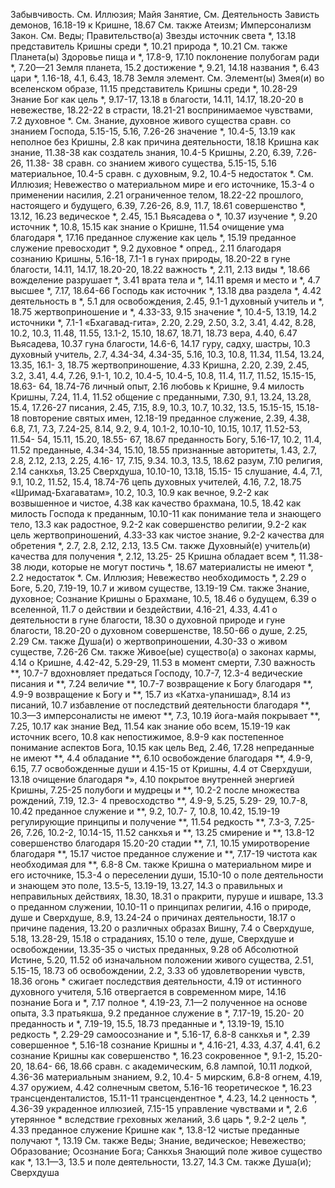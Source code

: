 Забывчивость.
  См. Иллюзия; Майя
Занятие,
  См. Деятельность
Зависть
  демонов, 16.18-19
  к Кришне, 18.67
  См. также Атеизм; Имперсонализм
Закон.
  См. Веды; Правительство(а)
Звезды
  источник света *, 13.18
  представитель Кришны среди *, 10.21
  природа *, 10.21
  См. также Планета(ы)
Здоровье
  пища и *, 17.8-9, 17.10
  поклонение полубогам ради *, 7.20—21
Земля
  планета, 15.2
    достижение *, 9.21, 14.18
    названия *, 6.43
    цари *, 1.16-18, 4.1, 6.43, 18.78
Земля
  элемент.
    См. Элемент(ы)
Змея(и)
  во вселенском образе, 11.15
  представитель Кришны среди *, 10.28-29
Знание
  Бог как цель *, 9.17-17, 13.18
  в благости, 14.11, 14.17, 18.20-20
  в невежестве, 18.22-22
  в страсти, 18.21-21
  воспринимаемое чувствами, 7.2
  духовное *.
    См. Знание, духовное
  живого существа сравн. со знанием Господа, 5.15-15, 5.16, 7.26-26
  значение *, 10.4-5, 13.19
  как неполное без Кришны, 2.8
  как причина деятельности, 18.18
  Кришна
    как знание, 11.38-38
    как создатель знания, 10.4-5
  Кришны, 2.20, 6.39, 7.26-26, 11.38- 38
    сравн. со знанием живого существа, 5.15-15, 5.16
  материальное, 10.4-5
    сравн. с духовным, 9.2, 10.4-5
  недостаток *.
    См. Иллюзия; Невежество
  о материальном мире и его источнике, 15.3-4
  о применении насилия, 2.21
  ограниченное телом, 18.22-22
  прошлого, настоящего и будущего, 6.39, 7.26-26, 8.9, 11.7, 18.61
  совершенство *, 13.12, 16.23
  ведическое *, 2.45, 15.1
    Вьясадева о *, 10.37
    изучение *, 9.20
    источник *, 10.8, 15.15
    как знание о Кришне, 11.54
    очищение ума благодаря *, 17.16
    преданное служение как цель *, 15.19
    преданное служение превосходит *, 9.2
  духовное *
    опред., 2.11
    благодаря сознанию Кришны, 5.16-18, 7.1-1
    в гунах природы, 18.20-22
    в гуне благости, 14.11, 14.17, 18.20-20, 18.22
    важность *, 2.11, 2.13
    виды *, 18.66
    вожделение разрушает *, 3.41
    врата тела и *, 14.11
    время и место и *, 4.7
    высшее *, 7.17, 18.64-66
    Господь как источник *, 13.18
    два раздела *, 4.42
    деятельность в *, 5.1
    для освобождения, 2.45, 9.1-1
    духовный учитель и *, 18.75
    жертвоприношение и *, 4.33-33, 9.15
    значение *, 10.4-5, 13.19, 14.2
    источники *, 7.1-1
      «Бхагавад-гита», 2.20, 2.29, 2.50, 3.2, 3.41, 4.42, 8.28, 10.2, 10.3, 11.48, 11.55, 13.1-2, 15.10, 18.67, 18.71, 18.73
      вера, 4.40, 6.47
      Вьясадева, 10.37
      гуна благости, 14.6-6, 14.17
      гуру, садху, шастры, 10.3
      духовный учитель, 2.7, 4.34-34, 4.34-35, 5.16, 10.3, 10.8, 11.34, 11.54, 13.24, 13.35, 16.1- 3, 18.75
      жертвоприношение, 4.33
      Кришна, 2.20, 2.39, 2.45, 3.2, 3.41, 4.4, 7.26, 9.1-1, 10.2, 10.4-5, 10.4-5, 10.8, 11.4, 11.7, 11.52, 15.15-15, 18.63- 64, 18.74-76
      личный опыт, 2.16
      любовь к Кришне, 9.4
      милость Кришны, 7.24, 11.4, 11.52
      общение с преданными, 7.30, 9.1, 13.24, 13.28, 15.4, 17.26-27
      писания, 2.45, 7.15, 8.9, 10.3, 10.7, 10.32, 13.5, 15.15-15, 15.18- 18
      повторение святых имен, 12.18-19
      преданное служение, 2.39, 4.38, 6.8, 7.1, 7.3, 7.24-25, 8.14, 9.2, 9.4, 10.1-2, 10.10-10, 10.15, 10.17, 11.52-53, 11.54- 54, 15.11, 15.20, 18.55- 67, 18.67
      преданность Богу, 5.16-17, 10.2, 11.4, 11.52
      преданные, 4.34-34, 15.10, 18.55
      признанные авторитеты, 1.43, 2.7, 2.8, 2.12, 2.13, 2.25, 4.16- 17, 7.15, 9.34. 10.3, 13.5, 18.62
      разум, 7.10
      религия, 2.14
      санкхья, 13.25
      Сверхдуша, 10.10-10, 13.18, 15.15- 15
      слушание, 4.4, 7.1, 9.1, 10.2, 11.52, 15.4, 18.74-76
      цепь духовных учителей, 4.16, 7.2, 18.75
      «Шримад-Бхагаватам», 10.2, 10.3, 10.9
    как вечное, 9.2-2
    как возвышенное и чистое, 4.38
    как качество брахмана, 10.5, 18.42
    как милость Господа к преданным, 10.10-11
    как понимание тела и знающего тело, 13.3
    как радостное, 9.2-2
    как совершенство религии, 9.2-2
    как цель жертвоприношений, 4.33-33
    как чистое знание, 9.2-2
    качества для обретения *, 2.7, 2.8, 2.12, 2.13, 13.5
      См. также Духовный(е) учитель(и)
    качества для получения *, 2.12, 13.25- 25
    Кришна обладает всем *, 11.38-38
    люди, которые не могут постичь *, 18.67
    материалисты не имеют *, 2.2
    недостаток *.
      См. Иллюзия; Невежество
    необходимость *, 2.29
    о Боге, 5.20, 7.19-19, 10.7
      и живом существе, 13.19-19
      См. также Знание, духовное; Сознание Кришны
    о Брахмане, 10.5, 18.46
    о будущем, 6.39
    о вселенной, 11.7
    о действии и бездействии, 4.16-21, 4.33, 4.41
    о деятельности в гуне благости, 18.30
    о духовной природе и гуне благости, 18.20-20
    о духовном совершенстве, 18.50-66
    о душе, 2.25, 2.29
      См. также Душа(и)
    о жертвоприношении, 4.30-33
    о живом существе, 7.26-26
      См. также Живое(ые) существо(а)
    о законах кармы, 4.14
    о Кришне, 4.42-42, 5.29-29, 11.53
      в момент смерти, 7.30
      важность **, 10.7-7
      вдохновляет предаться Господу, 10.7-7, 12.3-4
      ведические писания и **, 7.24
      величие **, 10.7-7
      возвращение к Богу благодаря **, 4.9-9
      возвращение к Богу и **, 15.7
      из «Катха-упанишад», 8.14
      из писаний, 10.7
      избавление от последствий деятельности благодаря **, 10.3—3
      имперсоналисты не имеют **, 7.3, 10.19
      йога-майя покрывает **, 7.25, 10.17
      как знание Вед, 11.54
      как знание обо всем, 15.19-19
      как источник всего, 10.8
      как непостижимое, 8.9-9
      как постепенное понимание аспектов Бога, 10.15
      как цель Вед, 2.46, 17.28
      непреданные не имеют **, 4.4
      обладание **, 6.10
      освобождение благодаря **, 4.9-9, 6.15, 7.7
      освобожденные души и 4.15-15
      от Кришны, 4.4
      от Сверхдуши, 13.18
      очищение благодаря *», 4.10
      покрытое внутренней энергией Кришны, 7.25-25
      полубоги и мудрецы и **, 10.2-2
      после множества рождений, 7.19, 12.3- 4
      превосходство **, 4.9-9, 5.25, 5.29- 29, 10.7-8, 10.42
      преданное служение и **, 9.2, 10.7- 7, 10.8, 10.42, 15.19-19
      регулирующие принципы и получение **, 11.54
      редкость **, 7.3-3, 7.25- 26, 7.26, 10.2-2, 10.14-15, 11.52
      санкхья и **, 13.25
      смирение и **, 13.8-12
      совершенство благодаря 15.20-20
      стадии **, 7.1, 10.15
      умиротворение благодаря **, 15.17
      чистое преданное служение и **, 7.17-19
      чистота как необходимая для **, 6.8-8
      См. также Кришна
    о материальном мире и его источнике, 15.3-4
    о переселении души, 15.10-10
    о поле деятельности и знающем это поле, 13.5-5, 13.19-19, 13.27, 14.3
    о правильных и неправильных действиях, 18.30, 18.31
    о пракрити, пуруше и ишваре, 13.3
    о преданном служении, 10.10-11
    о принципах религии, 4.16
    о природе, душе и Сверхдуше, 8.9, 13.24-24
    о причинах деятельности, 18.17
    о причине падения, 13.20
    о различных образах Вишну, 7.4
    о Сверхдуше, 5.18, 13.28-29, 15.18
    о страданиях, 15.10
    о теле, душе, Сверхдуше и освобождении, 13.35-35
    о чистых преданных, 9.28
    об Абсолютной Истине, 5.20, 11.52
    об изначальном положении живого существа, 2.51, 5.15-15, 18.73
    об освобождении, 2.2, 3.33
    об удовлетворении чувств, 18.36
    огонь * сжигает последствия деятельности, 4.19
    от истинного духовного учителя, 5.16
    отвергается в современном мире, 14.16
    познание Бога и *, 7.17
    полное *, 4.19-23, 7.1—2
    полученное на основе опыта, 3.3
    пратьякша, 9.2
    преданное служение в *, 7.17-19, 15.20- 20
    преданность и *, 7.19-19, 15.5, 18.73
    преданные и *, 13.19-19, 15.10
    редкость *, 2.29-29
    самоосознание и *, 5.16-17, 6.8-8
    санкхья и *, 2.39
    совершенное *, 5.16-18
    сознание Кришны и *, 4.16-21, 4.33, 4.37, 4.41, 6.2
    сознание Кришны как совершенство *, 16.23
    сокровенное *, 9.1-2, 15.20-20, 18.64- 66, 18.66
    сравн. с
      академическим, 6.8
      лампой, 10.11
      лодкой, 4.36-36
      материальным знанием, 9.2, 10.4- 5
      мирским, 6.8-8
      огнем, 4.19, 4.37
      оружием, 4.42
      солнечным светом, 5.16-16
    теоретическое *, 16.23
    трансценденталистов, 15.11-11
    трансцендентное *, 4.23, 14.2
      ценность *, 4.36-39
    украденное иллюзией, 7.15-15
    управление чувствами и *, 2.6
    утерянное * вследствие греховных желаний, 3.6
    царь *, 9.2-2
    цель *, 4.33
      преданное служение Кришне как *, 13.8-12
    чистые преданные получают *, 13.19
    См. также Веды; Знание, ведическое; Невежество; Образование; Осознание Бога; Санкхья
Знающий поле
  живое существо как *, 13.1—3, 13.5
  и поле деятельности, 13.27, 14.3
  См. также Душа(и); Сверхдуша
